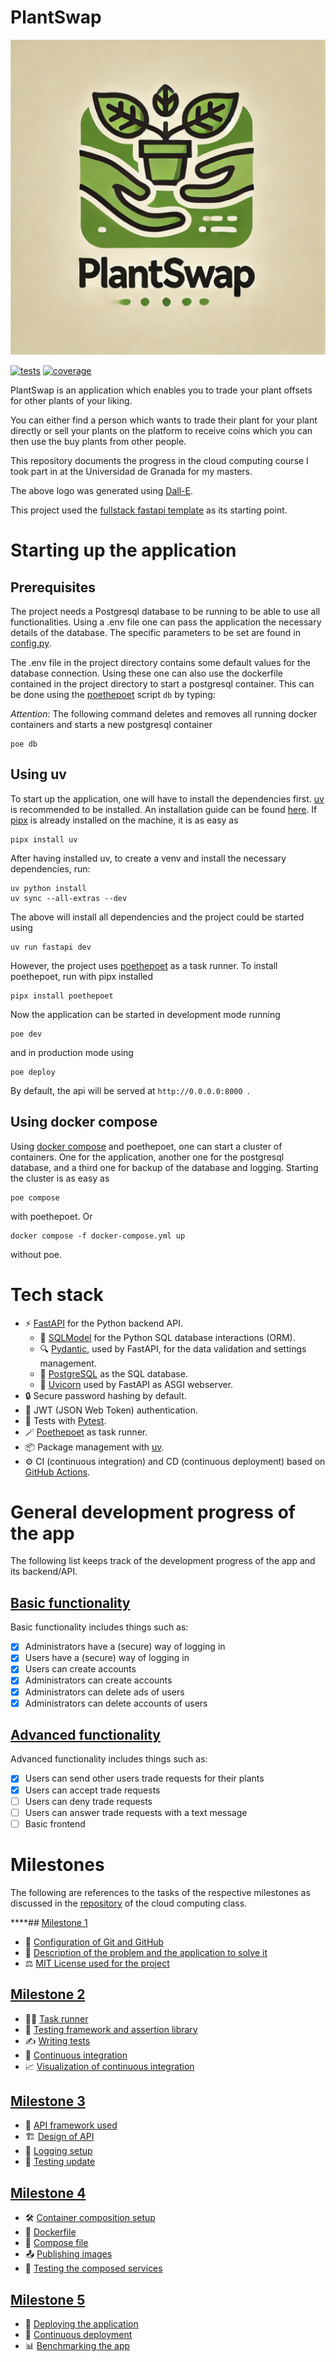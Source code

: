 # PlantSwap

![Logo created using Dall-E](docs/milestone_1/logo.webp)

[![tests](https://img.shields.io/endpoint?url=https%3A%2F%2Fgist.githubusercontent.com%2FRaoulLuque%2F5d6fa85dbeff94c59c734a06a656267f%2Fraw%2FPlantSwap-junit-tests.json&style=flat
)](https://github.com/RaoulLuque/PlantSwap/actions)
[![coverage](https://img.shields.io/endpoint?url=https%3A%2F%2Fgist.githubusercontent.com%2FRaoulLuque%2F5d6fa85dbeff94c59c734a06a656267f%2Fraw%2FPlantSwap-cobertura-coverage.json&style=flat
)](https://github.com/RaoulLuque/PlantSwap/actions)

PlantSwap is an application which enables you to trade your plant
offsets for other plants of your liking.

You can either find a person which wants to trade their plant for your
plant directly or sell your plants on the platform
to receive coins which you can then use the buy plants from other
people.

This repository documents the progress in the cloud computing course I
took part in at the Universidad de Granada for my masters.

The above logo was generated
using [Dall-E](https://openai.com/index/dall-e/).

This project used the [fullstack fastapi template](https://github.com/fastapi/full-stack-fastapi-template) as its starting point.

# Starting up the application

## Prerequisites
The project needs a Postgresql database to be running to be able to use all functionalities. Using a .env file one can pass the application the necessary details of the database. The specific parameters to be set are found in [config.py](app/core/config.py).

The .env file in the project directory contains some default values for the database connection. Using these one can also use the dockerfile contained in the project directory to start a postgresql container. This can be done using the [poethepoet](https://github.com/nat-n/poethepoet) script `db` by typing:

*Attention*: The following command deletes and removes all running docker containers and starts a new postgresql container
````commandline
poe db
````


## Using uv
To start up the application, one will have to install the dependencies first. [uv](https://github.com/astral-sh/uv) is recommended to be installed. An installation guide can be found [here](https://docs.astral.sh/uv/getting-started/). If [pipx](https://pipx.pypa.io/stable/) is already installed on the machine, it is as easy as
````commandline
pipx install uv
````

After having installed uv, to create a venv and install the necessary dependencies, run:
````commandline
uv python install
uv sync --all-extras --dev
````
The above will install all dependencies and the project could be started using
```commandline
uv run fastapi dev
```
However, the project uses [poethepoet](https://github.com/nat-n/poethepoet) as a task runner. To install poethepoet, run with pipx installed
````commandline
pipx install poethepoet
````

Now the application can be started in development mode running
```commandline
poe dev
```
and in production mode using
````commandline
poe deploy
````

By default, the api will be served at `http://0.0.0.0:8000 `.

## Using docker compose

Using [docker compose](https://docs.docker.com/compose/) and poethepoet, one can start a cluster of containers. One for the application, another one for the postgresql database, and a third one for backup of the database and logging. Starting the cluster is as easy as
```commandline
poe compose
```
with poethepoet. Or 
```commandline
docker compose -f docker-compose.yml up
```
without poe.

# Tech stack
- ⚡ [FastAPI](https://fastapi.tiangolo.com) for the Python backend API.
    - 🧰 [SQLModel](https://sqlmodel.tiangolo.com) for the Python SQL database interactions (ORM).
    - 🔍 [Pydantic](https://docs.pydantic.dev), used by FastAPI, for the data validation and settings management.
    - 💾 [PostgreSQL](https://www.postgresql.org) as the SQL database.
    - 🦄 [Uvicorn](https://github.com/encode/uvicorn) used by FastAPI as ASGI webserver.
- 🔒 Secure password hashing by default.
- 🔑 JWT (JSON Web Token) authentication.
- 🧪 Tests with [Pytest](https://pytest.org).
- 🪄 [Poethepoet](https://github.com/nat-n/poethepoet) as task runner.
- 📦 Package management with [uv](https://github.com/astral-sh/uv).
- ⚙️ CI (continuous integration) and CD (continuous deployment) based on [GitHub Actions](https://github.com/features/actions).


# General development progress of the app

The following list keeps track of the development progress of the app
and its backend/API.

## [Basic functionality](https://github.com/RaoulLuque/PlantSwap/milestone/2)

Basic functionality includes things such as:
- [x] Administrators have a (secure) way of logging in
- [x] Users have a (secure) way of logging in
- [x] Users can create accounts
- [x] Administrators can create accounts
- [x] Administrators can delete ads of users
- [x] Administrators can delete accounts of users

## [Advanced functionality](https://github.com/RaoulLuque/PlantSwap/milestone/5)

Advanced functionality includes things such as:
- [x] Users can send other users trade requests for their plants
- [x] Users can accept trade requests
- [ ] Users can deny trade requests
- [ ] Users can answer trade requests with a text message
- [ ] Basic frontend

# Milestones

The following are references to the tasks of the respective milestones
as discussed in
the [repository](https://github.com/cvillalonga/CC-24-25) of the cloud
computing class.

****## [Milestone 1](https://github.com/RaoulLuque/PlantSwap/milestone/1)
- 🔧 [Configuration of Git and GitHub](docs/milestone_1/github_configuration.md)
- 📖 [Description of the problem and the application to solve it](docs/milestone_1/problem_description.md)
- ⚖️ [MIT License used for the project](LICENSE)

## [Milestone 2](https://github.com/RaoulLuque/PlantSwap/milestone/3)
- 🤹‍♀️ [Task runner](docs/milestone_2/task_runner.md)
- 🧪 [Testing framework and assertion library](docs/milestone_2/testing_framework_and_assertion_library.md)
- ✍️ [Writing tests](docs/milestone_2/writing_tests.md)
- 🤖 [Continuous integration](docs/milestone_2/continuous_integration.md)
- 📈 [Visualization of continuous integration](docs/milestone_2/visualization_of_continuous_integration.md)

## [Milestone 3](https://github.com/RaoulLuque/PlantSwap/milestone/4)
- 🚀 [API framework used](docs/milestone_3/api_framework.md)
- 🏗️ [Design of API](docs/milestone_3/design_of_api.md)
- 📜 [Logging setup](docs/milestone_3/logging.md)
- 🧪 [Testing update](docs/milestone_3/test_execution.md)

## [Milestone 4](https://github.com/RaoulLuque/PlantSwap/milestone/6)
- 🛠️ [Container composition setup](docs/milestone_4/01_container_composition_setup.md)
- 🐳 [Dockerfile](docs/milestone_4/02_dockerfile_in_depth_explanation.md)
- 📜 [Compose file](docs/milestone_4/03_compose_file_in_depth_explanation.md)
- 📤 [Publishing images](docs/milestone_4/04_automatically_publishing_images.md)
- 🧪 [Testing the composed services](docs/milestone_4/05_automatically_testing_the_composition_of_containers.md)

## [Milestone 5](https://github.com/RaoulLuque/PlantSwap/milestone/7)
- 🌟 [Deploying the application](docs/milestone_5/deploying_the_application_to_the_cloud.md)
- 🤖 [Continuous deployment](docs/milestone_5/continuous_deployment_using_github_actions.md)
- 📊 [Benchmarking the app](docs/milestone_5/performance_benchmarking.md)
